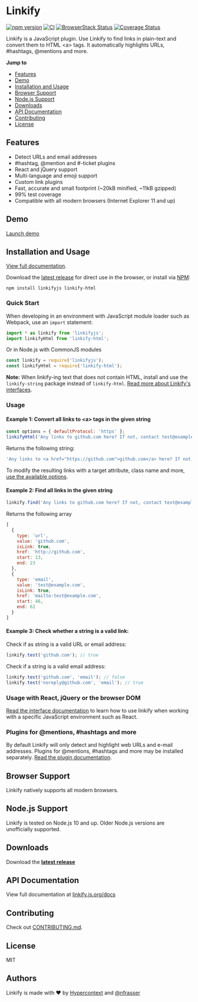 # Linkify

[![npm version](https://badge.fury.io/js/linkifyjs.svg)](https://www.npmjs.com/package/linkifyjs)
[![CI](https://github.com/Hypercontext/linkifyjs/actions/workflows/ci.yml/badge.svg)](https://github.com/Hypercontext/linkifyjs/actions/workflows/ci.yml)
[![BrowserStack Status](https://automate.browserstack.com/badge.svg?badge_key=MzZ5d0h5czFJc1hydmVEbElLdnQyQzZVbjZSMlFvTXZ6ZGI0NGwyMUNNdz0tLWxUZ2FjVFB4d0JJK2NaZ1dvTFBoQ2c9PQ==--a4eae4c0338710174c2b122aee02e8a2af3fc8f9)](https://automate.browserstack.com/public-build/MzZ5d0h5czFJc1hydmVEbElLdnQyQzZVbjZSMlFvTXZ6ZGI0NGwyMUNNdz0tLWxUZ2FjVFB4d0JJK2NaZ1dvTFBoQ2c9PQ==--a4eae4c0338710174c2b122aee02e8a2af3fc8f9)
[![Coverage Status](https://coveralls.io/repos/github/Hypercontext/linkifyjs/badge.svg?branch=main)](https://coveralls.io/github/Hypercontext/linkifyjs?branch=main)

Linkify is a JavaScript plugin. Use Linkify to find links in plain-text and
convert them to HTML &lt;a&gt; tags. It automatically highlights URLs,
#hashtags, @mentions and more.

__Jump to__

- [Features](#features)
- [Demo](#demo)
- [Installation and Usage](#installation-and-usage)
- [Browser Support](#browser-support)
- [Node.js Support](#nodejs-support)
- [Downloads](#downloads)
- [API Documentation](#api-documentation)
- [Contributing](#contributing)
- [License](#license)

## Features

* Detect URLs and email addresses
* #hashtag, @mention and #-ticket plugins
* React and jQuery support
* Multi-language and emoji support
* Custom link plugins
* Fast, accurate and small footprint (~20kB minified, ~11kB gzipped)
* 99% test coverage
* Compatible with all modern browsers (Internet Explorer 11 and up)

## Demo
[Launch demo](https://linkify.js.org/#demo)

## Installation and Usage

[View full documentation](https://linkify.js.org/docs/).

Download the [latest release](https://github.com/Hypercontext/linkifyjs/releases) for direct use in the browser, or install via [NPM](https://www.npmjs.com/):

```
npm install linkifyjs linkify-html
```

### Quick Start

When developing in an environment with JavaScript module loader such as Webpack,
use an `import` statement:

```js
import * as linkify from 'linkifyjs';
import linkifyHtml from 'linkify-html';
```

Or in Node.js with CommonJS modules

```js
const linkify = require('linkifyjs');
const linkifyHtml = require('linkify-html');
```

**Note:** When linkify-ing text that does not contain HTML, install and use the
`linkify-string` package instead of `linkify-html`. [Read more about Linkify's
interfaces](https://linkify.js.org/docs/interfaces.html).

### Usage

#### Example 1: Convert all links to &lt;a&gt; tags in the given string

```js
const options = { defaultProtocol: 'https' };
linkifyHtml('Any links to github.com here? If not, contact test@example.com', options);
```

Returns the following string:

```js
'Any links to <a href="https://github.com">github.com</a> here? If not, contact <a href="mailto:test@example.com">test@example.com</a>'
```

To modify the resulting links with a target attribute, class name and more, [use
the available options](https://linkify.js.org/docs/options.html).

#### Example 2: Find all links in the given string

```js
linkify.find('Any links to github.com here? If not, contact test@example.com');
```

Returns the following array

```js
[
  {
    type: 'url',
    value: 'github.com',
    isLink: true,
    href: 'http://github.com',
    start: 13,
    end: 23
  },
  {
    type: 'email',
    value: 'test@example.com',
    isLink: true,
    href: 'mailto:test@example.com',
    start: 46,
    end: 62
  }
]
```

#### Example 3: Check whether a string is a valid link:

Check if as string is a valid URL or email address:

```js
linkify.test('github.com'); // true
```

Check if a string is a valid email address:

```js
linkify.test('github.com', 'email'); // false
linkify.test('noreply@github.com', 'email'); // true
```

### Usage with React, jQuery or the browser DOM

[Read the interface documentation](https://linkify.js.org/docs/interfaces.html)  to learn how to use linkify when working with a specific JavaScript environment such as React.

### Plugins for @mentions, #hashtags and more

By default Linkify will only detect and highlight web URLs and e-mail addresses.
Plugins for @mentions, #hashtags and more may be installed separately. [Read the
plugin documentation](https://linkify.js.org/docs/plugins.html).

## Browser Support

Linkify natively supports all modern browsers.

## Node.js Support

Linkify is tested on Node.js 10 and up. Older Node.js versions are unofficially
supported.

## Downloads

Download the [**latest release**](https://github.com/Hypercontext/linkifyjs/releases)

## API Documentation

View full documentation at [linkify.js.org/docs](https://linkify.js.org/docs/)

## Contributing

Check out [CONTRIBUTING.md](https://github.com/Hypercontext/linkifyjs/blob/main/CONTRIBUTING.md).

## License

MIT

## Authors

Linkify is made with ❤️ by [Hypercontext](https://hypercontext.com/) and [@nfrasser](https://github.com/nfrasser)
